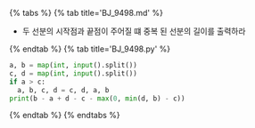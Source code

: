 {% tabs %}
{% tab title='BJ_9498.md' %}

* 두 선분의 시작점과 끝점이 주어질 떄 중복 된 선분의 길이를 출력하라

{% endtab %}
{% tab title='BJ_9498.py' %}

```py
a, b = map(int, input().split())
c, d = map(int, input().split())
if a > c:
  a, b, c, d = c, d, a, b
print(b - a + d - c - max(0, min(d, b) - c))
```

{% endtab %}
{% endtabs %}
